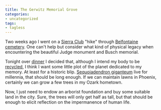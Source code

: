```yaml
---
title: The Gerwitz Memorial Grove
categories:
- uncategorized
tags:
- tagless
---
```


Two weeks ago I went on a [Sierra
Club][1] "hike" through [Belfontaine cemetery][2].  One can't help but consider what kind of physical legacy when encountering the beautiful Judge monument and Busch memorial.

   [1]: http://missouri.sierraclub.org/emg/
   [2]: http://www.bellefontainecemetery.com/

Tonight over [dinner][3] I decided that, although I intend my body to be [recycled][4], I think I want some little plot of the planet dedicated to my memory.  At least for a historic blip.  [Sequoiadendron giganteum][5] live for millennia, that should be long enough.  If we can maintain lawns in Phoenix, certainly we can grow a few trees in my Ozark hometown.

   [3]: http://www.saucecafe.com/citydiner/
   [4]: http://www.buddhistinformation.com/a_buddhist_message_on_organ_dona.htm
   [5]: http://www.floridata.com/ref/S/sequ_gig.cfm

Now, I just need to endow an arborist foundation and buy some suitable land in the city.  Sure, the trees will only get half as tall, but that should be enough to elicit reflection on the impermanence of human life.
